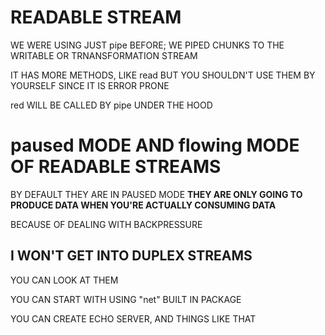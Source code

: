 # READABLE STREAM

WE WERE USING JUST pipe BEFORE; WE PIPED CHUNKS TO THE WRITABLE OR TRNANSFORMATION STREAM

IT HAS MORE METHODS, LIKE read BUT YOU SHOULDN'T USE THEM BY YOURSELF SINCE IT IS ERROR PRONE

red WILL BE CALLED BY pipe UNDER THE HOOD

# paused MODE AND flowing MODE OF READABLE STREAMS

BY DEFAULT THEY ARE IN PAUSED MODE **THEY ARE ONLY GOING TO PRODUCE DATA WHEN YOU'RE ACTUALLY CONSUMING DATA**

BECAUSE OF DEALING WITH BACKPRESSURE

## I WON'T GET INTO DUPLEX STREAMS

YOU CAN LOOK AT THEM

YOU CAN START WITH USING "net" BUILT IN PACKAGE

YOU CAN CREATE ECHO SERVER, AND THINGS LIKE THAT
